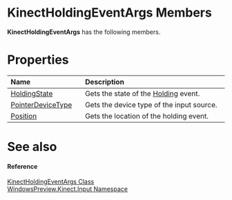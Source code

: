 KinectHoldingEventArgs Members  
==============================  

**KinectHoldingEventArgs** has the following members.  

<span id="publicpropertiesSection"></span>

Properties  
==========  

<table>
<colgroup>
<col width="30%" />
<col width="60%" />
</colgroup>
<thead>
<tr class="header">
<th align="left">Name</th>
<th align="left">Description</th>
</tr>
</thead>
<tbody>
<tr class="odd">
<td align="left"><a href="Properties/HoldingState_Property.md">HoldingState</a></td>
<td align="left">Gets the state of the <a href="../KinectGestureRecognizer/Events/Holding_Event.md">Holding</a> event.</td>
</tr>
<tr class="even">
<td align="left"><a href="Properties/PointerDeviceType_Property.md">PointerDeviceType</a></td>
<td align="left">Gets the device type of the input source.</td>
</tr>
<tr class="odd">
<td align="left"><a href="Properties/Position_Property.md">Position</a></td>
<td align="left">Gets the location of the holding event.</td>
</tr>
</tbody>
</table>

<span id="ID4EK"></span>

See also  
========  

<span id="ID4EM"></span>
#### Reference  

[KinectHoldingEventArgs Class](../KinectHoldingEventArgs.md)  
 [WindowsPreview.Kinect.Input Namespace](../../Kinect.Input.md)  



<!--Please do not edit the data in the comment block below.-->
<!--
TOCTitle : KinectHoldingEventArgs Members
RLTitle : KinectHoldingEventArgs Members
KeywordF : WindowsPreview.Kinect.Input.KinectHoldingEventArgs
KeywordF : KinectHoldingEventArgs
KeywordK : KinectHoldingEventArgs class
KeywordK : KinectHoldingEventArgs class, all members
KeywordK : WindowsPreview.Kinect.Input.KinectHoldingEventArgs class
HelpPriority : 1
KeywordA : AllMembers.T:WindowsPreview.Kinect.Input.KinectHoldingEventArgs
AssetID : AllMembers.T:WindowsPreview.Kinect.Input.KinectHoldingEventArgs
Locale : en-us
CommunityContent : 1
TargetOS : Windows
TopicType : kbSyntax
DocSet : K4Wv2
ProjType : K4Wv2Proj
Technology : Kinect for Windows
Product : Kinect for Windows SDK v2
productversion : 20
-->

